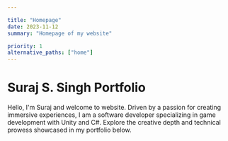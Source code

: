 ```yaml
---

title: "Homepage"
date: 2023-11-12
summary: "Homepage of my website"

priority: 1
alternative_paths: ["home"]
---
```


# Suraj S. Singh Portfolio

Hello, I'm Suraj and welcome to website. Driven by a passion for creating
immersive experiences, I am a software developer specializing in game
development with Unity and C#. Explore the creative depth and technical prowess
showcased in my portfolio below.

